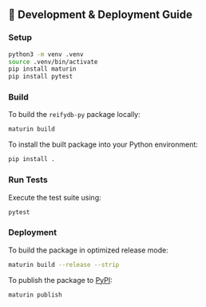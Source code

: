 ## 🚀 Development & Deployment Guide

### Setup
```bash
python3 -m venv .venv
source .venv/bin/activate
pip install maturin
pip install pytest
```

### Build

To build the `reifydb-py` package locally:

```bash
maturin build
```

To install the built package into your Python environment:

```bash
pip install .
```

### Run Tests

Execute the test suite using:

```bash
pytest
```

### Deployment

To build the package in optimized release mode:

```bash
maturin build --release --strip
```

To publish the package to [PyPI](https://pypi.org/):

```bash
maturin publish
```